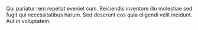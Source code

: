 Qui pariatur rem repellat eveniet cum. Reiciendis inventore illo molestiae sed fugit qui necessitatibus harum. Sed deserunt eos quia eligendi velit incidunt. Aut in voluptatem.